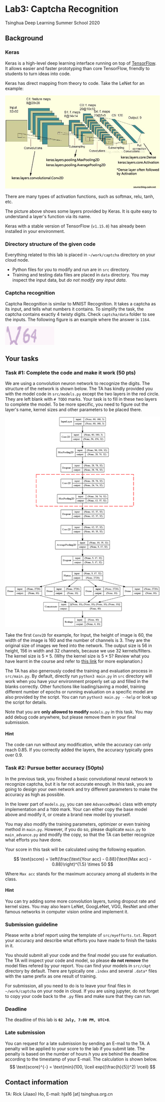 Lab3: Captcha Recognition
===

Tsinghua Deep Learning Summer School 2020

## Background
### Keras

Keras is a high-level deep learning interface running on top of [TensorFlow](https://www.tensorflow.org/). 
It allows easier and faster prototyping than core TensorFlow, 
friendly to students to turn ideas into code.

Keras has direct mapping from theory to code. Take the LeNet for an example:

![LeNet](1.jpg)

There are many types of activation functions, such as softmax, relu, tanh, etc. 

The picture above shows some layers provided by Keras. 
It is quite easy to understand a layer's function via its name.

Keras with a stable version of TensorFlow (`v1.15.0`) has already been installed in your environment. 

### Directory structure of the given code

Everything related to this lab is placed in `~/work/captcha` directory on your cloud node.

* Python files for you to modify and run are in `src` directory. 
* Training and testing data files are placed in `data` directory.  You may inspect the input data, but _do not modify any input data_.

### Captcha recognition 
Captcha Recognition is similar to MNIST Recognition. 
It takes a captcha as its input, and tells what numbers it contains. 
To simplify the task, the captcha contains exactly 4 twisty digits. 
Check `captcha/data` folder to see the inputs. 
The following figure is an example where the answer is `1164`.

![Sample](captcha_data_0.png)

## Your tasks
### Task #1: Complete the code and make it work (50 pts)

We are using a convolution neuron network to recognize the digits.
The structure of the network is shown below.
The TA has kindly provided you with the model code in `src/models.py`
except the two layers in the red circle.
They are left blank with `# TODO` marks. 
Your task is to fill in these two layers to complete the model. 
To be more specific, you need to figure out the layer's name, kernel sizes and
other parameters to be placed there.

![Model](model.png)

Take the first `Conv2D` for example, for Input, the height of image is 60, 
the width of the image is 160 and the number of channels is 3. 
They are the original size of images we feed into the network. 
The output size is 56 in height, 156 in width and 32 channels,
because we use 32 kernels/filters. 
The kernel size is $5\times 5$. 
(Why the kernel size is $5\times 5$? 
Review what you have learnt in the course and
refer to [this link](http://cs231n.github.io/convolutional-networks/#conv) for more explanation.)

The TA has also generously coded the training and evaluation process in `src/main.py`.
By default, directly run `python3 main.py` in `src` directory will work 
when you have your environment properly set up and filled in the blanks correctly.
Other functions like loading/saving a model, training different number of epochs or
running evaluation on a specific model are also provided by the script.
You can run `python3 main.py --help` or look up the script for details.

Note that you are __only allowed to modify__ `models.py` in this task.
You may add debug code anywhere, but please remove them in your final submission.

#### Hint

The code can run without any modification, while the accuracy can only reach $0.85$. 
If you correctly added the layers, the accuracy typically goes over $0.9$.

### Task #2: Pursue better accuracy (50pts)

In the previous task, you finished a basic convolutional neural network to recognize captcha, but it is far not accurate enough. 
In this task, you are going to design your own network and try different parameters to make the accuracy as high as possible.

In the lower part of `models.py`, you can see `AdvancedModel` class with empty implementation and a `TODO` mark.
Your can either copy the base model above and modify it, or create a brand new model by yourself.

You may also modify the training parameters, optimizer or even training method in `main.py`. 
However, if you do so, please duplicate `main.py` to `main_advance.py` and modify the copy, 
so that the TA can better recognize what efforts you have done.

Your score in this task will be calculated using the following equation.

$$
    \text{score} = \left(\frac{\text{Your acc} - 0.88}{\text{Max acc} - 0.88}\right)^{1.5} \times 50
$$

Where `Max acc` stands for the maximum accuracy among all students in the class.

#### Hint

You can try adding some more convolution layers, tuning dropout rate and kernel sizes.
You may also learn LeNet, GoogLeNet, VGG, ResNet and other famous networks in computer vision online and implement it.

### Submission guideline

Please write a brief report using the template of `src/myefforts.txt`. 
Report your accuracy and describe what efforts you have made to finish the tasks in it. 

You should submit all your code and the final model you use for evaluation. 
The TA will inspect your code and model, so please __do not remove__ the model files refered by your report.
You can find your models in `src/ckpt` directory by default. 
There are typically one `.index` and several `.data*` files with the same prefix as one result of training.

For submission, all you need to do is to leave your final files in `~/work/captcha` on your node in cloud.
If you are using jupyter, do not forget to copy your code back to the `.py` files and make sure that they can run.

### Deadline
The deadline of this lab is __`02 July, 7:00 PM, UTC+8`__.

### Late submission
You can request for a late submission by sending an E-mail to the TA.
A penalty will be applied to your score to the lab if you submit late.
The penalty is based on the number of hours $h$ you are behind the deadline 
according to the timestamp of your E-mail.
The calculation is shown below.
$$ 
	\text{score}^{-} = \text{min}(100, \lceil exp((\frac{h}{5})^2) \rceil) 
$$

## Contact information
TA: Rick (Jiaao) Ho, E-mail: hja16 [at] tsinghua.org.cn
